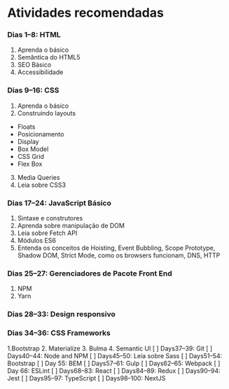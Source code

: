 # Atividades recomendadas

### Dias 1–8: HTML
1. Aprenda o básico
2. Semântica do HTML5
3. SEO Básico 
4. Accessibilidade

### Dias 9–16: CSS
1. Aprenda o básico
2. Construindo layouts
- Floats
- Posicionamento
- Display
- Box Model
- CSS Grid
- Flex Box
3. Media Queries
4. Leia sobre CSS3

### Dias 17–24: JavaScript Básico
1. Sintaxe e construtores
2. Aprenda sobre manipulação de DOM
3. Leia sobre Fetch API
4. Módulos ES6
5. Entenda os conceitos de Hoisting, Event Bubbling,  Scope Prototype, Shadow DOM, Strict Mode, como os browsers funcionam, DNS, HTTP  

### Dias 25–27: Gerenciadores de Pacote Front End
1. NPM
2. Yarn

### Dias 28–33: Design responsivo

### Dias 34–36: CSS Frameworks
1.Bootstrap
2. Materialize
3. Bulma
4. Semantic UI
[ ] Days37–39: Git
[ ] Days40–44: Node and NPM
[ ] Days45–50: Leia sobre Sass
[ ] Days51–54: Bootstrap
[ ] Day 55: BEM
[ ] Days57–61: Gulp
[ ] Days62–65: Webpack
[ ] Day 66: ESLint
[ ] Days68–83: React
[ ] Days84–89: Redux
[ ] Days90–94: Jest
[ ] Days95–97: TypeScript
[ ] Days98–100: NextJS
